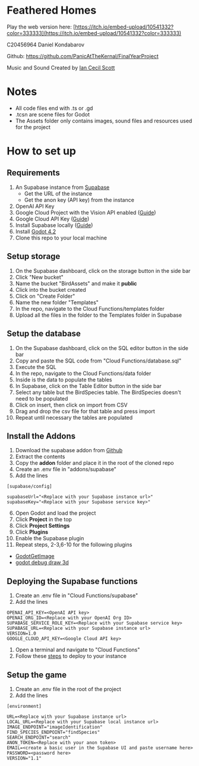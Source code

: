 # Feathered Homes

Play the web version here: [https://itch.io/embed-upload/10541332?color=333333](https://itch.io/embed-upload/10541332?color=333333)

C20456964 Daniel Kondabarov

Github: https://github.com/PanicAtTheKernal/FinalYearProject

Music and Sound Created by [Ian Cecil Scott](https://www.iancecilscott.com/)

# Notes
- All code files end with .ts or .gd
- .tcsn are scene files for Godot
- The Assets folder only contains images, sound files and resources used for the project

# How to set up

## Requirements
1. An Supabase instance from [Supabase](supabase.com)
    - Get the URL of the instance
    - Get the anon key (API key) from the instance
2. OpenAI API Key 
3. Google Cloud Project with the Vision API enabled ([Guide](https://cloud.google.com/vision/docs/setup))
4. Google Cloud API Key ([Guide](https://cloud.google.com/docs/authentication/api-keys))
5. Install Supabase locally ([Guide](https://supabase.com/docs/guides/cli/getting-started))
6. Install [Godot 4.2](godotengine.org)
7. Clone this repo to your local machine

## Setup storage 
1. On the Supabase dashboard, click on the storage button in the side bar
2. Click "New bucket"
3. Name the bucket "BirdAssets" and make it **public**
4. Click into the bucket created
5. Click on "Create Folder"
6. Name the new folder "Templates"
7. In the repo, navigate to the Cloud Functions/templates folder
8. Upload all the files in the folder to the Templates folder in Supabase 

## Setup the database 
1. On the Supabase dashboard, click on the SQL editor button in the side bar
2. Copy and paste the SQL code from "Cloud Functions/database.sql"
3. Execute the SQL
4. In the repo, navigate to the Cloud Functions/data folder
5. Inside is the data to populate the tables
6. In Supabase, click on the Table Editor button in the side bar 
7. Select any table but the BirdSpecies table. The BirdSpecies doesn't need to be populated
8. Click on insert, then click on import from CSV
9. Drag and drop the csv file for that table and press import
10. Repeat until necessary the tables are populated

## Install the Addons
1. Download the supabase addon from [Github](https://github.com/supabase-community/godot-engine.supabase/releases/tag/LW7)
2. Extract the contents
3. Copy the **addon** folder and place it in the root of the cloned repo
4. Create an .env file in "addons/supabase"
5. Add the lines
```
[supabase/config]

supabaseUrl="<Replace with your Supabase instance url>"
supabaseKey="<Replace with your Supabase service key>"

```
6. Open Godot and load the project
7. Click **Project** in the top
8. Click **Project Settings**
9. Click **Plugins** 
10. Enable the Supabase plugin 
11. Repeat steps, 2-3,6-10 for the following plugins
- [GodotGetImage](https://github.com/Lamelynx/GodotGetImagePlugin-Android)
- [godot debug draw 3d](https://github.com/DmitriySalnikov/godot_debug_draw_3d)

## Deploying the Supabase functions
1. Create an .env file in "Cloud Functions/supabase"
2. Add the lines 
```
OPENAI_API_KEY=<OpenAI API key>
OPENAI_ORG_ID=<Replace with your OpenAI Org ID>
SUPABASE_SERVICE_ROLE_KEY=<Replace with your Supabase service key>
SUPABASE_URL=<Replace with your Supabase instance url>
VERSION=1.0
GOOGLE_CLOUD_API_KEY=<Google Cloud API key>
```
1. Open a terminal and navigate to "Cloud Functions"
2. Follow these [steps](https://supabase.com/docs/guides/functions/deploy) to deploy to your instance

## Setup the game
1. Create an .env file in the root of the project
2. Add the lines
```
[environment]

URL=<Replace with your Supabase instance url>
LOCAL_URL=<Replace with your Supabase local instance url>
IMAGE_ENDPOINT="imageIdentification"
FIND_SPECIES_ENDPOINT="findSpecies"
SEARCH_ENDPOINT="search"
ANON_TOKEN=<Replace with your anon token>
EMAIL=<create a basic user in the Supabase UI and paste username here>
PASSWORD=<password here>
VERSION="1.1"
```
